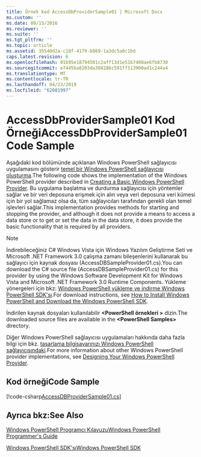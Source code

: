 ```yaml
---
title: Örnek kod AccessDbProviderSample01 | Microsoft Docs
ms.custom: ''
ms.date: 09/13/2016
ms.reviewer: ''
ms.suite: ''
ms.tgt_pltfrm: ''
ms.topic: article
ms.assetid: 35540d2a-c18f-4179-b869-1a3dc5a8c1bd
caps.latest.revision: 6
ms.openlocfilehash: 01b95e18794501c2aff13d1e51b7400ae6fb8730
ms.sourcegitcommit: e7445ba8203da304286c591ff513900ad1c244a4
ms.translationtype: MT
ms.contentlocale: tr-TR
ms.lasthandoff: 04/23/2019
ms.locfileid: "62081997"
---
```

# <a name="accessdbprovidersample01-code-sample"></a><span data-ttu-id="05af8-102">AccessDbProviderSample01 Kod Örneği</span><span class="sxs-lookup"><span data-stu-id="05af8-102">AccessDbProviderSample01 Code Sample</span></span>

<span data-ttu-id="05af8-103">Aşağıdaki kod bölümünde açıklanan Windows PowerShell sağlayıcısı uygulamasını gösterir [temel bir Windows PowerShell sağlayıcısı oluşturma](./creating-a-basic-windows-powershell-provider.md).</span><span class="sxs-lookup"><span data-stu-id="05af8-103">The following code shows the implementation of the Windows PowerShell provider described in [Creating a Basic Windows PowerShell Provider](./creating-a-basic-windows-powershell-provider.md).</span></span> <span data-ttu-id="05af8-104">Bu uygulama başlatma ve durdurma sağlayıcısı için yöntemler sağlar ve bir veri deposuna erişmek için alın veya veri deposuna veri kümesi için bir yol sağlamaz olsa da, tüm sağlayıcıları tarafından gerekli olan temel işlevleri sağlar.</span><span class="sxs-lookup"><span data-stu-id="05af8-104">This implementation provides methods for starting and stopping the provider, and although it does not provide a means to access a data store or to get or set the data in the data store, it does provide the basic functionality that is required by all providers.</span></span>

> [!NOTE]
> <span data-ttu-id="05af8-105">İndirebileceğiniz C# Windows Vista için Windows Yazılım Geliştirme Seti ve Microsoft .NET Framework 3.0 çalışma zamanı bileşenlerini kullanarak bu sağlayıcı için kaynak dosyası (AccessDBSampleProvider01.cs).</span><span class="sxs-lookup"><span data-stu-id="05af8-105">You can download the C# source file (AccessDBSampleProvider01.cs) for this provider by using the Windows Software Development Kit for Windows Vista and Microsoft .NET Framework 3.0 Runtime Components.</span></span> <span data-ttu-id="05af8-106">Yükleme yönergeleri için bkz: [Windows PowerShell yükleme ve indirme Windows PowerShell SDK'sı](/powershell/developer/installing-the-windows-powershell-sdk).</span><span class="sxs-lookup"><span data-stu-id="05af8-106">For download instructions, see [How to Install Windows PowerShell and Download the Windows PowerShell SDK](/powershell/developer/installing-the-windows-powershell-sdk).</span></span>
>
> <span data-ttu-id="05af8-107">İndirilen kaynak dosyaları kullanılabilir  **\<PowerShell örnekleri >** dizin.</span><span class="sxs-lookup"><span data-stu-id="05af8-107">The downloaded source files are available in the **\<PowerShell Samples>** directory.</span></span>
>
> <span data-ttu-id="05af8-108">Diğer Windows PowerShell sağlayıcısı uygulamaları hakkında daha fazla bilgi için bkz. [tasarlama bilgisayarınızı Windows PowerShell sağlayıcısındaki](./designing-your-windows-powershell-provider.md).</span><span class="sxs-lookup"><span data-stu-id="05af8-108">For more information about other Windows PowerShell provider implementations, see [Designing Your Windows PowerShell Provider](./designing-your-windows-powershell-provider.md).</span></span>

## <a name="code-sample"></a><span data-ttu-id="05af8-109">Kod örneği</span><span class="sxs-lookup"><span data-stu-id="05af8-109">Code Sample</span></span>

[!code-csharp[AccessDBProviderSample01.cs](../../powershell-sdk-samples/SDK-2.0/csharp/AccessDBProviderSample01/AccessDBProviderSample01.cs#L11-L30 "AccessDBProviderSample01.cs")]

## <a name="see-also"></a><span data-ttu-id="05af8-110">Ayrıca bkz:</span><span class="sxs-lookup"><span data-stu-id="05af8-110">See Also</span></span>

[<span data-ttu-id="05af8-111">Windows PowerShell Programcı Kılavuzu</span><span class="sxs-lookup"><span data-stu-id="05af8-111">Windows PowerShell Programmer's Guide</span></span>](./windows-powershell-programmer-s-guide.md)

[<span data-ttu-id="05af8-112">Windows PowerShell SDK'sı</span><span class="sxs-lookup"><span data-stu-id="05af8-112">Windows PowerShell SDK</span></span>](../windows-powershell-reference.md)